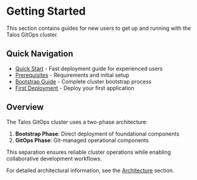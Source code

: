 # Getting Started

This section contains guides for new users to get up and running with the Talos GitOps cluster.

## Quick Navigation

- [Quick Start](quick-start.md) - Fast deployment guide for experienced users
- [Prerequisites](prerequisites.md) - Requirements and initial setup
- [Bootstrap Guide](bootstrap-guide.md) - Complete cluster bootstrap process
- [First Deployment](first-deployment.md) - Deploy your first application

## Overview

The Talos GitOps cluster uses a two-phase architecture:

1. **Bootstrap Phase**: Direct deployment of foundational components
2. **GitOps Phase**: Git-managed operational components

This separation ensures reliable cluster operations while enabling collaborative development workflows.

For detailed architectural information, see the [Architecture](../architecture/) section.
